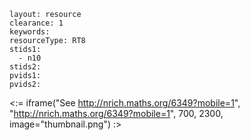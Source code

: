 ````
layout: resource
clearance: 1
keywords:
resourceType: RT8
stids1: 
  - n10
stids2:
pvids1:
pvids2:

````

<:= iframe("See http://nrich.maths.org/6349?mobile=1", "http://nrich.maths.org/6349?mobile=1", 700, 2300, image="thumbnail.png") :>

